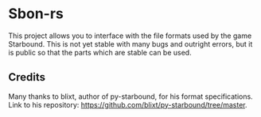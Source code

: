 # Sbon-rs

This project allows you to interface with the file formats used by the game Starbound. This is not yet stable with many bugs and outright errors, but it is public so that the parts which are stable can be used.

## Credits
Many thanks to blixt, author of py-starbound, for his format specifications. Link to his repository: https://github.com/blixt/py-starbound/tree/master.